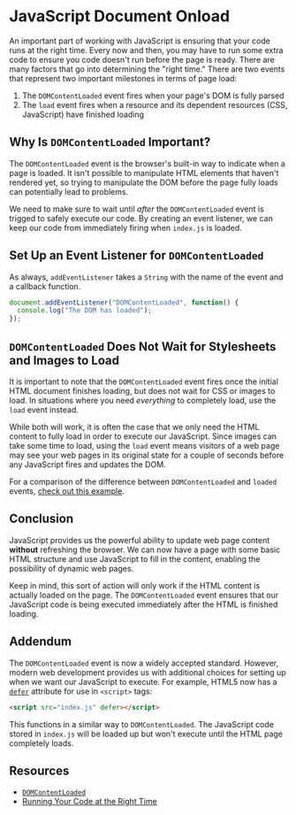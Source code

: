 # JavaScript Document Onload

An important part of working with JavaScript is ensuring that your code runs at the right time. Every now and then, you may have to run some extra code to ensure you code doesn't run before the page is ready. There are many factors that go into determining the "right time." There are two events that represent two important milestones in terms of page load:

1. The `DOMContentLoaded` event fires when your page's DOM is fully parsed
2. The `load` event fires when a resource and its dependent resources (CSS, JavaScript) have finished loading

## Why Is `DOMContentLoaded` Important?

The `DOMContentLoaded` event is the browser's built-in way to indicate when a page is loaded. It isn't possible to manipulate HTML elements that haven't rendered yet, so trying to manipulate the DOM before the page fully loads can potentially lead to problems.

We need to make sure to wait until _after_ the `DOMContentLoaded` event is trigged to safely execute our code. By creating an event listener, we can keep our code from immediately firing when `index.js` is loaded.

## Set Up an Event Listener for `DOMContentLoaded`

As always, `addEventListener` takes a `String` with the name of the event and a callback function.

```javascript
document.addEventListener("DOMContentLoaded", function() {
  console.log("The DOM has loaded");
});
```

## `DOMContentLoaded` Does Not Wait for Stylesheets and Images to Load

It is important to note that the `DOMContentLoaded` event fires once the initial HTML document finishes loading, but does not wait for CSS or images to load. In situations where you need _everything_ to completely load, use the `load` event instead.

While both will work, it is often the case that we only need the HTML content to fully load in order to execute our JavaScript. Since images can take some time to load, using the `load` event means visitors of a web page may see your web pages in its original state for a couple of seconds before any JavaScript fires and updates the DOM.

For a comparison of the difference between `DOMContentLoaded` and `loaded` events, [check out this example](http://web.archive.org/web/20150405114023/http://ie.microsoft.com/testdrive/HTML5/DOMContentLoaded/Default.html).

## Conclusion

JavaScript provides us the powerful ability to update web page content **without** refreshing the browser. We can now have a page with some basic HTML structure and use JavaScript to fill in the content, enabling the possibility of dynamic web pages.

Keep in mind, this sort of action will only work if the HTML content is actually loaded on the page. The `DOMContentLoaded` event ensures that our JavaScript code is being executed immediately after the HTML is finished loading.

## Addendum

The `DOMContentLoaded` event is now a widely accepted standard. However, modern web development provides us with additional choices for setting up when we want our JavaScript to execute. For example, HTML5 now has a [`defer`](https://www.w3schools.com/tags/att_script_defer.asp) attribute for use in `<script>` tags:

```html
<script src="index.js" defer></script>
```

This functions in a similar way to `DOMContentLoaded`. The JavaScript code stored in `index.js` will be loaded up but won't execute until the HTML page completely loads.

## Resources

- [`DOMContentLoaded`](https://developer.mozilla.org/en-US/docs/Web/API/Window/DOMContentLoaded_event)
- [Running Your Code at the Right Time](https://www.kirupa.com/html5/running_your_code_at_the_right_time.htm)
